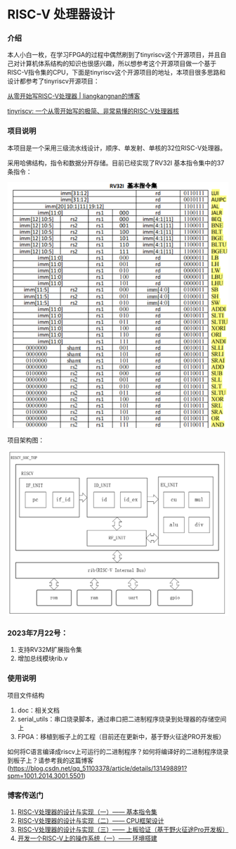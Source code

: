 # RISC-V 处理器设计

### 介绍

本人小白一枚，在学习FPGA的过程中偶然刷到了tinyriscv这个开源项目，并且自己对计算机体系结构的知识也很感兴趣，所以想参考这个开源项目做一个基于RISC-V指令集的CPU，下面是tinyriscv这个开源项目的地址，本项目很多思路和设计都参考了tinyriscv开源项目：

[从零开始写RISC-V处理器 | liangkangnan的博客](https://liangkangnan.gitee.io/2020/04/29/%E4%BB%8E%E9%9B%B6%E5%BC%80%E5%A7%8B%E5%86%99RISC-V%E5%A4%84%E7%90%86%E5%99%A8/)

[tinyriscv: 一个从零开始写的极简、非常易懂的RISC-V处理器核](https://gitee.com/liangkangnan/tinyriscv#https://gitee.com/liangkangnan/tinyriscv_vivado)

### 项目说明
本项目是一个采用三级流水线设计，顺序、单发射、单核的32位RISC-V处理器。

采用哈佛结构，指令和数据分开存储。目前已经实现了RV32I 基本指令集中的37条指令：

![](../doc/img/image1.png)

项目架构图：

![](../doc/img/image2.png)

### 2023年7月22号：
1. 支持RV32M扩展指令集
2. 增加总线模块rib.v

### 使用说明
项目文件结构
1.  doc：相关文档
2.  serial_utils：串口烧录脚本，通过串口把二进制程序烧录到处理器的存储空间上
3.  FPGA：移植到板子上的工程（目前还在更新中，基于野火征途PRO开发板）
   
如何将C语言编译成riscv上可运行的二进制程序？如何将编译好的二进制程序烧录到板子上？请参考我的这篇博客(https://blog.csdn.net/qq_51103378/article/details/131498891?spm=1001.2014.3001.5501)
### 博客传送门

1.  [RISC-V处理器的设计与实现（一）—— 基本指令集](https://blog.csdn.net/qq_51103378/article/details/131201501?spm=1001.2014.3001.5501)
2.  [RISC-V处理器的设计与实现（二）—— CPU框架设计](https://blog.csdn.net/qq_51103378/article/details/131383341?spm=1001.2014.3001.5501)
3.  [RISC-V处理器的设计与实现（三）—— 上板验证（基于野火征途Pro开发板）](https://blog.csdn.net/qq_51103378/article/details/131430334?spm=1001.2014.3001.5502)
4.  [开发一个RISC-V上的操作系统（一）—— 环境搭建](https://blog.csdn.net/qq_51103378/article/details/131498891?spm=1001.2014.3001.5501)
